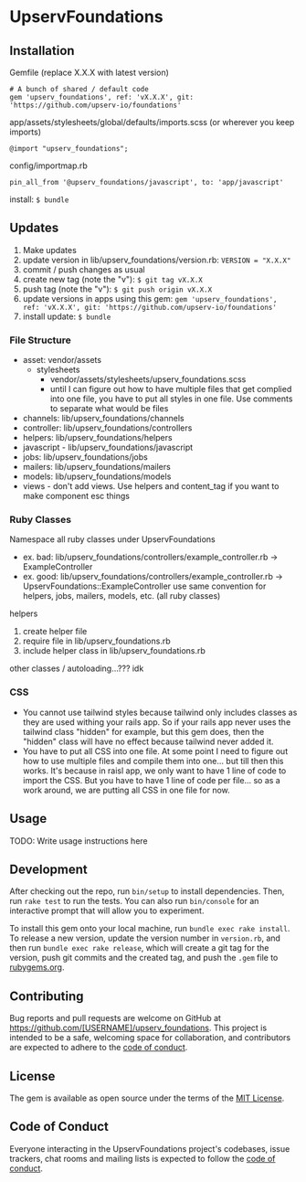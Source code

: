 # UpservFoundations

## Installation
Gemfile (replace X.X.X with latest version)
```
# A bunch of shared / default code
gem 'upserv_foundations', ref: 'vX.X.X', git: 'https://github.com/upserv-io/foundations'
```
app/assets/stylesheets/global/defaults/imports.scss (or wherever you keep imports)
```
@import "upserv_foundations";
```
config/importmap.rb
```
pin_all_from '@upserv_foundations/javascript', to: 'app/javascript'
```
install: `$ bundle`

## Updates
1. Make updates
2. update version in lib/upserv_foundations/version.rb: `VERSION = "X.X.X"`
3. commit / push changes as usual
4. create new tag (note the "v"): `$ git tag vX.X.X`
5. push tag (note the "v"): `$ git push origin vX.X.X`
6. update versions in apps using this gem: `gem 'upserv_foundations', ref: 'vX.X.X', git: 'https://github.com/upserv-io/foundations'`
7. install update: `$ bundle`

### File Structure
- asset: vendor/assets
   - stylesheets
     - vendor/assets/stylesheets/upserv_foundations.scss
     - until I can figure out how to have multiple files that get complied into one file, you have to put all styles in one file. Use comments to separate what would be files
 - channels: lib/upserv_foundations/channels
 - controller: lib/upserv_foundations/controllers
 - helpers: lib/upserv_foundations/helpers
 - javascript - lib/upserv_foundations/javascript
 - jobs: lib/upserv_foundations/jobs
 - mailers: lib/upserv_foundations/mailers
 - models: lib/upserv_foundations/models
 - views - don't add views. Use helpers and content_tag if you want to make component esc things

### Ruby Classes
Namespace all ruby classes under UpservFoundations
- ex. bad:  lib/upserv_foundations/controllers/example_controller.rb -> ExampleController
- ex. good:  lib/upserv_foundations/controllers/example_controller.rb -> UpservFoundations::ExampleController
use same convention for helpers, jobs, mailers, models, etc. (all ruby classes)

helpers
1. create helper file 
1. require file in lib/upserv_foundations.rb
1. include helper class in lib/upserv_foundations.rb

other classes / autoloading...??? idk

### CSS
 - You cannot use tailwind styles because tailwind only includes classes as they are used withing your rails app. So if your rails app never uses the tailwind class "hidden" for example, but this gem does, then the "hidden" class will have no effect because tailwind never added it.
-  You have to put all CSS into one file. At some point I need to figure out how to use multiple files and compile them into one... but till then this works. It's because in raisl app, we only want to have 1 line of code to import the CSS. But you have to have 1 line of code per file... so as a work around, we are putting all CSS in one file for now.

## Usage

TODO: Write usage instructions here

## Development

After checking out the repo, run `bin/setup` to install dependencies. Then, run `rake test` to run the tests. You can also run `bin/console` for an interactive prompt that will allow you to experiment.

To install this gem onto your local machine, run `bundle exec rake install`. To release a new version, update the version number in `version.rb`, and then run `bundle exec rake release`, which will create a git tag for the version, push git commits and the created tag, and push the `.gem` file to [rubygems.org](https://rubygems.org).

## Contributing

Bug reports and pull requests are welcome on GitHub at https://github.com/[USERNAME]/upserv_foundations. This project is intended to be a safe, welcoming space for collaboration, and contributors are expected to adhere to the [code of conduct](https://github.com/[USERNAME]/upserv_foundations/blob/master/CODE_OF_CONDUCT.md).

## License

The gem is available as open source under the terms of the [MIT License](https://opensource.org/licenses/MIT).

## Code of Conduct

Everyone interacting in the UpservFoundations project's codebases, issue trackers, chat rooms and mailing lists is expected to follow the [code of conduct](https://github.com/[USERNAME]/upserv_foundations/blob/master/CODE_OF_CONDUCT.md).
